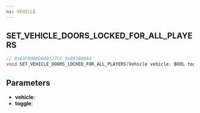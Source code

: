 ```yaml
---
ns: VEHICLE
---
```

## SET_VEHICLE_DOORS_LOCKED_FOR_ALL_PLAYERS

```c
// 0xA2F80B8D040727CC 0x891BA8A4
void SET_VEHICLE_DOORS_LOCKED_FOR_ALL_PLAYERS(Vehicle vehicle, BOOL toggle);
```

## Parameters
* **vehicle**: 
* **toggle**: 

